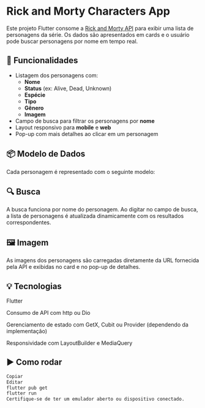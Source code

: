 
# Rick and Morty Characters App

Este projeto Flutter consome a [Rick and Morty API](https://rickandmortyapi.com/) para exibir uma lista de personagens da série. Os dados são apresentados em cards e o usuário pode buscar personagens por nome em tempo real.

## 🔧 Funcionalidades

- Listagem dos personagens com:
  - **Nome**
  - **Status** (ex: Alive, Dead, Unknown)
  - **Espécie**
  - **Tipo**
  - **Gênero**
  - **Imagem**
- Campo de busca para filtrar os personagens por **nome**
- Layout responsivo para **mobile** e **web**
- Pop-up com mais detalhes ao clicar em um personagem

## 📦 Modelo de Dados

Cada personagem é representado com o seguinte modelo:

## 🔍 Busca
A busca funciona por nome do personagem. Ao digitar no campo de busca, a lista de personagens é atualizada dinamicamente com os resultados correspondentes.

## 🖼️ Imagem
As imagens dos personagens são carregadas diretamente da URL fornecida pela API e exibidas no card e no pop-up de detalhes.

## 💡 Tecnologias
Flutter

Consumo de API com http ou Dio

Gerenciamento de estado com GetX, Cubit ou Provider (dependendo da implementação)

Responsividade com LayoutBuilder e MediaQuery

## ▶️ Como rodar
```bash
Copiar
Editar
flutter pub get
flutter run
Certifique-se de ter um emulador aberto ou dispositivo conectado.
```